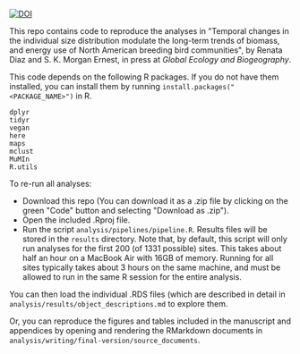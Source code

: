 

[![DOI](https://zenodo.org/badge/702620863.svg)](https://zenodo.org/badge/latestdoi/702620863)



This repo contains code to reproduce the analyses in "Temporal changes in the individual size distribution modulate the long-term trends of biomass, and energy use of North American breeding bird communities", by Renata Diaz and S. K. Morgan Ernest, in press at _Global Ecology and Biogeography_. 

This code depends on the following R packages. If you do not have them installed, you can install them by running `install.packages("<PACKAGE_NAME>")` in R. 

```
dplyr
tidyr
vegan
here
maps
mclust
MuMIn
R.utils
```

To re-run all analyses:

- Download this repo (You can download it as a .zip file by clicking on the green "Code" button and selecting "Download as .zip").
- Open the included .Rproj file.
- Run the script `analysis/pipelines/pipeline.R`. Results files will be stored in the `results` directory. Note that, by default, this script will only run analyses for the first 200 (of 1331 possible) sites. This takes about half an hour on a MacBook Air with 16GB of memory. Running for all sites typically takes about 3 hours on the same machine, and must be allowed to run in the same R session for the entire analysis.

You can then load the individual .RDS files (which are described in detail in `analysis/results/object_descriptions.md` to explore them.

Or, you can reproduce the figures and tables included in the manuscript and appendices by opening and rendering the RMarkdown documents in `analysis/writing/final-version/source_documents`.
